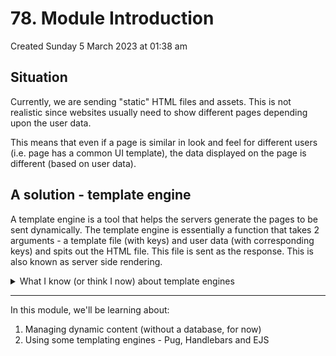 # 78. Module Introduction
Created Sunday 5 March 2023 at 01:38 am

## Situation
Currently, we are sending "static" HTML files and assets. This is not realistic since websites usually need to show different pages depending upon the user data.

This means that even if a page is similar in look and feel for different users (i.e. page has a common UI template), the data displayed on the page is different (based on user data).

## A solution - template engine
A template engine is a tool that helps the servers generate the pages to be sent dynamically. The template engine is essentially a function that takes 2 arguments - a template file (with keys) and user data (with corresponding keys) and spits out the HTML file. This file is sent as the response. This is also known as server side rendering.

<details>
  <summary>What I know (or think I now) about template engines</summary>
  <ul>
    <li>
      Templates are usually written in a DSL. The DSL and the template engine
      are mostly coupled and made by the same team.
    </li>
    <li>
      Templates have *placeholder* constructs were data and also code in a
      programming language may be written.
    </li>
    <li>
      The placeholder should evaluate to a render-able type like strings,
      number, characters.
    </li>
  </ul>
</details>

---
In this module, we'll be learning about:
1. Managing dynamic content (without a database, for now)
2. Using some templating engines - Pug, Handlebars and EJS